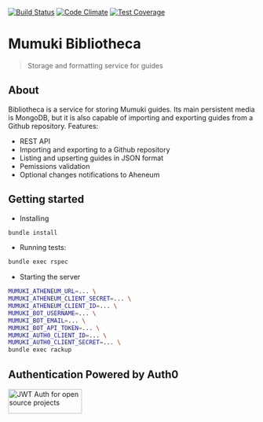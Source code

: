 [![Build Status](https://travis-ci.org/mumuki/mumuki-bibliotheca.svg?branch=master)](https://travis-ci.org/mumuki/mumuki-bibliotheca)
[![Code Climate](https://codeclimate.com/github/mumuki/mumuki-bibliotheca/badges/gpa.svg)](https://codeclimate.com/github/mumuki/mumuki-bibliotheca)
[![Test Coverage](https://codeclimate.com/github/mumuki/mumuki-bibliotheca/badges/coverage.svg)](https://codeclimate.com/github/mumuki/mumuki-bibliotheca)

# Mumuki Bibliotheca
> Storage and formatting service for guides

## About

Bibliotheca is a service for storing Mumuki guides. Its main persistent media is MongoDB, but it is also capable of importing and exporting guides from a Github repository. Features:

* REST API
* Importing and exporting to a Github repository
* Listing and upserting guides in JSON format
* Pemissions validation
* Optional changes notifications to Aheneum

## Getting started

* Installing

```bash
bundle install
```

* Running tests:

```bash
bundle exec rspec
```

* Starting the server

```bash
MUMUKI_ATHENEUM_URL=... \
MUMUKI_ATHENEUM_CLIENT_SECRET=... \
MUMUKI_ATHENEUM_CLIENT_ID=... \
MUMUKI_BOT_USERNAME=... \
MUMUKI_BOT_EMAIL=... \
MUMUKI_BOT_API_TOKEN=... \
MUMUKI_AUTH0_CLIENT_ID=... \
MUMUKI_AUTH0_CLIENT_SECRET=... \
bundle exec rackup
```

## Authentication Powered by Auth0

<a width="150" height="50" href="https://auth0.com/" target="_blank" alt="Single Sign On & Token Based Authentication - Auth0"><img width="150" height="50" alt="JWT Auth for open source projects" src="http://cdn.auth0.com/oss/badges/a0-badge-dark.png"/></a>
